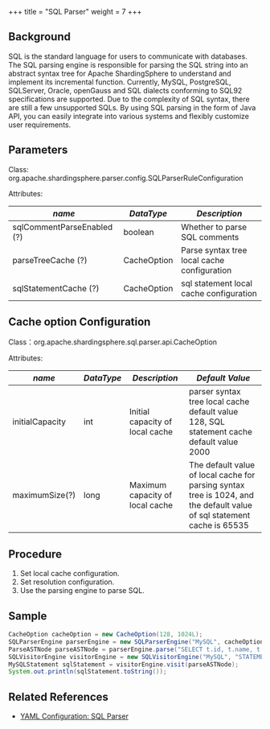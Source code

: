 +++
title = "SQL Parser"
weight = 7
+++

## Background

SQL is the standard language for users to communicate with databases. The SQL parsing engine is responsible for parsing the SQL string into an abstract syntax tree for Apache ShardingSphere to understand and implement its incremental function.
Currently, MySQL, PostgreSQL, SQLServer, Oracle, openGauss and SQL dialects conforming to SQL92 specifications are supported. Due to the complexity of SQL syntax, there are still a few unsupported SQLs.
By using SQL parsing in the form of Java API, you can easily integrate into various systems and flexibly customize user requirements.

## Parameters

Class: org.apache.shardingsphere.parser.config.SQLParserRuleConfiguration

Attributes:

| *name*                     | *DataType*      | *Description*                               |
| -------------------------- | --------------- | ------------------------------------------- |
| sqlCommentParseEnabled (?) | boolean         | Whether to parse SQL comments               |
| parseTreeCache (?)         | CacheOption     | Parse syntax tree local cache configuration |
| sqlStatementCache (?)      | CacheOption     | sql statement local cache configuration     |

## Cache option Configuration

Class：org.apache.shardingsphere.sql.parser.api.CacheOption

Attributes:

| *name*           | *DataType* | *Description*                   | *Default Value*                                                                                                         |
| ---------------- | ---------- | ------------------------------- | ----------------------------------------------------------------------------------------------------------------------- |
| initialCapacity  | int        | Initial capacity of local cache | parser syntax tree local cache default value 128, SQL statement cache default value 2000                                |
| maximumSize(?)   | long       | Maximum capacity of local cache | The default value of local cache for parsing syntax tree is 1024, and the default value of sql statement cache is 65535 |

## Procedure

1. Set local cache configuration.
2. Set resolution configuration.
3. Use the parsing engine to parse SQL.
   
## Sample

```java
CacheOption cacheOption = new CacheOption(128, 1024L);
SQLParserEngine parserEngine = new SQLParserEngine("MySQL", cacheOption);
ParseASTNode parseASTNode = parserEngine.parse("SELECT t.id, t.name, t.age FROM table1 AS t ORDER BY t.id DESC;", false);
SQLVisitorEngine visitorEngine = new SQLVisitorEngine("MySQL", "STATEMENT", false, new Properties());
MySQLStatement sqlStatement = visitorEngine.visit(parseASTNode);
System.out.println(sqlStatement.toString());
```
   
## Related References
- [YAML Configuration: SQL Parser](/en/user-manual/shardingsphere-jdbc/yaml-config/rules/sql-parser/)
